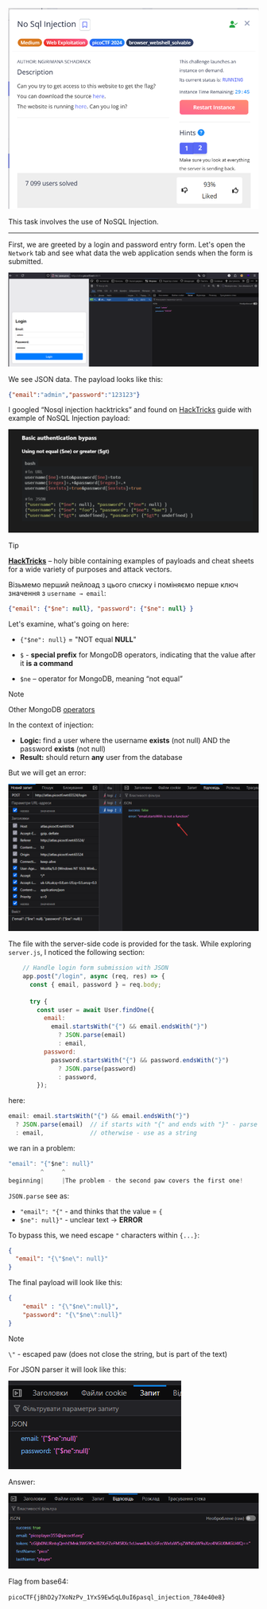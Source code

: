 ![Task desc](../assets/images/No-Sql-Injection_image_1.png)

This task involves the use of NoSQL Injection.

---

First, we are greeted by a login and password entry form. Let's open the `Network` tab and see what data the web application sends when the form is submitted.


![image_2](../assets/images/No-Sql-Injection_image_2.png)


We see JSON data. The payload looks like this:


```json
{"email":"admin","password":"123123"}
```


I googled “Nosql injection hacktricks” and found on [HackTricks](https://book.hacktricks.wiki/en/pentesting-web/nosql-injection.html) guide with example of NoSQL Injection payload:


![image_3](../assets/images/No-Sql-Injection_image_3.png)


> [!TIP]
> [**HackTricks**](https://book.hacktricks.wiki/en/index.html) – holy bible containing examples of payloads and cheat sheets for a wide variety of purposes and attack vectors.


Візьмемо перший пейлоад з цього списку і поміняємо перше ключ значення з `username → email`:


```json
{"email": {"$ne": null}, "password": {"$ne": null} }
```


Let's examine, what's going on here:

- `{"$ne": null}` = "NOT equal **NULL**"

- `$` - **special prefix** for MongoDB operators, indicating that the value after it **is a command**
  
- `$ne` – operator for MongoDB, meaning “not equal” 

> [!NOTE]
> Other MongoDB [operators](https://www.w3schools.com/mongodb/mongodb_query_operators.php)


In the context of injection:
* **Logic:** find a user where the username **exists** (not null) AND the password **exists** (not null)
* **Result:** should return **any** user from the database


But we will get an error:

![image_4](../assets/images/No-Sql-Injection_image_4.png)


The file with the server-side code is provided for the task. While exploring `server.js`, I noticed the following section:


```javascript
    // Handle login form submission with JSON
    app.post("/login", async (req, res) => {
      const { email, password } = req.body;

      try {
        const user = await User.findOne({
          email:
            email.startsWith("{") && email.endsWith("}")
              ? JSON.parse(email)
              : email,
          password:
            password.startsWith("{") && password.endsWith("}")
              ? JSON.parse(password)
              : password,
        });
```

here:

```javascript
email: email.startsWith("{") && email.endsWith("}") 
  ? JSON.parse(email)  // if starts with "{" and ends with "}" - parse as JSON
  : email,             // otherwise - use as a string
```


we ran in a problem:


```javascript
"email": "{"$ne": null}"
         ^     ^
beginning|     |The problem - the second paw covers the first one!
```


`JSON.parse` see as:



* `"email": "{"` - and thinks that the value = `{`
* `$ne": null}"` - unclear text → **ERROR**


To bypass this, we need escape `"` characters within `{...}`:


```json
{
  "email": "{\"$ne\": null}"
}
```


The final payload will look like this:


```json
{
    "email" : "{\"$ne\":null}", 
    "password": "{\"$ne\":null}"
}
```

> [!NOTE]
> `\"` - escaped paw (does not close the string, but is part of the text)

For JSON parser it will look like this:


![image_5](../assets/images/No-Sql-Injection_image_5.png)


Answer:


![image_6](../assets/images/No-Sql-Injection_image_6.png)


Flag from base64:

`picoCTF{jBhD2y7XoNzPv_1YxS9Ew5qL0uI6pasql_injection_784e40e8}`
